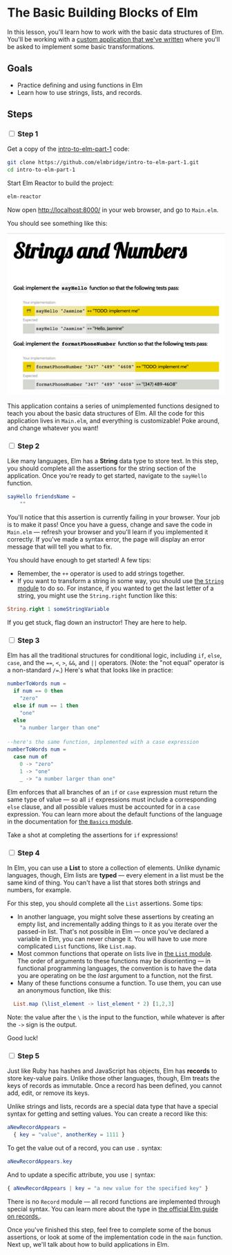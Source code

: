 # The Basic Building Blocks of Elm

In this lesson, you'll learn how to work with the basic data structures of Elm. You'll be working with a [custom application that we've written](https://github.com/elmbridge/intro-to-elm-part-1) where you'll be asked to implement some basic transformations.

## Goals

  - Practice defining and using functions in Elm
  - Learn how to use strings, lists, and records.

## Steps

### <input type="checkbox"> Step 1

Get a copy of the [intro-to-elm-part-1](https://github.com/elmbridge/intro-to-elm-part-1) code:

```bash
git clone https://github.com/elmbridge/intro-to-elm-part-1.git
cd intro-to-elm-part-1
```

Start Elm Reactor to build the project:

```bash
elm-reactor
```

Now open [http://localhost:8000/](http://localhost:8000/) in your web browser, and go to `Main.elm`.

You should see something like this:

![Intro to Elm initial](images/intro-to-elm-initial.png)

This application contains a series of unimplemented functions designed to teach you about the basic data structures of Elm. All the code for this application lives in `Main.elm`, and everything is customizable! Poke around, and change whatever you want!

### <input type="checkbox"> Step 2

Like many languages, Elm has a **String** data type to store text. In this step, you should complete all the assertions for the string section of the application. Once you're ready to get started, navigate to the `sayHello` function.

```elm
sayHello friendsName =
    ""
```

You'll notice that this assertion is currently failing in your browser. Your job is to make it pass! Once you have a guess, change and save the code in `Main.elm` — refresh your browser and you'll learn if you implemented it correctly. If you've made a syntax error, the page will display an error message that will tell you what to fix.

You should have enough to get started! A few tips:

- Remember, the `++` operator is used to add strings together.
- If you want to transform a string in some way, you should use [the `String` module](http://package.elm-lang.org/packages/elm-lang/core/latest/String) to do so. For instance, if you wanted to get the last letter of a string, you might use the `String.right` function like this:

```elm
String.right 1 someStringVariable
```

If you get stuck, flag down an instructor! They are here to help.

### <input type="checkbox"> Step 3

Elm has all the traditional structures for conditional logic, including `if`, `else`, `case`, and the `==`, `<`, `>`, `&&`, and `||` operators. (Note: the "not equal" operator is a non-standard `/=`.) Here's what that looks like in practice:

```elm
numberToWords num =
  if num == 0 then
    "zero"
  else if num == 1 then
    "one"
  else
    "a number larger than one"

--here's the same function, implemented with a case expression
numberToWords num =
  case num of
    0 -> "zero"
    1 -> "one"
    _ -> "a number larger than one"
```

Elm enforces that all branches of an `if` or `case` expression must return the same type of value — so all `if` expressions must include a corresponding `else` clause, and all possible values must be accounted for in a `case` expression. You can learn more about the default functions of the language in the documentation for [the `Basics` module](http://package.elm-lang.org/packages/elm-lang/core/latest/Basics).

Take a shot at completing the assertions for `if` expressions!

### <input type="checkbox"> Step 4

In Elm, you can use a **List** to store a collection of elements. Unlike dynamic languages, though, Elm lists are **typed** — every element in a list must be the same kind of thing. You can't have a list that stores both strings and numbers, for example.

For this step, you should complete all the `List` assertions. Some tips:

- In another language, you might solve these assertions by creating an empty list, and incrementally adding things to it as you iterate over the passed-in list. That's not possible in Elm — once you've declared a variable in Elm, you can never change it. You will have to use more complicated `List` functions, like `List.map`.
- Most common functions that operate on lists live in [the `List` module](http://package.elm-lang.org/packages/elm-lang/core/latest/List). The order of arguments to these functions may be disorienting — in functional programming languages, the convention is to have the data you are operating on be the *last* argument to a function, not the first.
- Many of these functions consume a function. To use them, you can use an anonymous function, like this:

```elm
  List.map (\list_element -> list_element * 2) [1,2,3]
```

Note: the value after the `\` is the input to the function, while whatever is after the `->` sign is the output.

Good luck!

### <input type="checkbox"> Step 5

Just like Ruby has hashes and JavaScript has objects, Elm has **records** to store key-value pairs. Unlike those other languages, though, Elm treats the keys of records as immutable. Once a record has been defined, you cannot add, edit, or remove its keys.

Unlike strings and lists, records are a special data type that have a special syntax for getting and setting values. You can create a record like this:

```elm
aNewRecordAppears =
  { key = "value", anotherKey = 1111 }
```

To get the value out of a record, you can use `.` syntax:

```elm
aNewRecordAppears.key
```

And to update a specific attribute, you use `|` syntax:

```elm
{ aNewRecordAppears | key = "a new value for the specified key" }
```

There is no `Record` module — all record functions are implemented through special syntax. You can learn more about the type in [the official Elm guide on records.](http://elm-lang.org/docs/records).

Once you've finished this step, feel free to complete some of the bonus assertions, or look at some of the implementation code in the `main` function. Next up, we'll talk about how to build applications in Elm.
